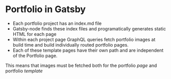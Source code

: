 # Portfolio in Gatsby

- Each portfolio project has an index.md file
- Gatsby-node finds these index files and programatically generates static HTML for each page
- Within each project page GraphQL queries fetch portfolio images at build time and build individually routed portfolio pages.
- Each of these template pages have their own path and are independent of the Portfolio page.

This means that images must be fetched both for the portfolio _page_ and portfolio _template_
